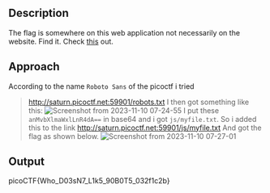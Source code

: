## Description
The flag is somewhere on this web application not necessarily on the website.
Find it. Check [this](http://saturn.picoctf.net:59901/) out.

## Approach
According to the name `Roboto Sans` of the picoctf i tried 
> http://saturn.picoctf.net:59901/robots.txt
I then got something like this:
![Screenshot from 2023-11-10 07-24-55](https://github.com/pixie-nukes/picoCTF/assets/94845416/640fb148-786d-499b-9d42-1318aefba844)
I put these `anMvbXlmaWxlLnR4dA==` in base64 and i got `js/myfile.txt`. So i added this to the link
> http://saturn.picoctf.net:59901/js/myfile.txt
And got the flag as shown below.
![Screenshot from 2023-11-10 07-27-01](https://github.com/pixie-nukes/picoCTF/assets/94845416/6ee8dbd2-3446-47ee-b589-bddeaf44fcdd)

## Output
picoCTF{Who_D03sN7_L1k5_90B0T5_032f1c2b}
